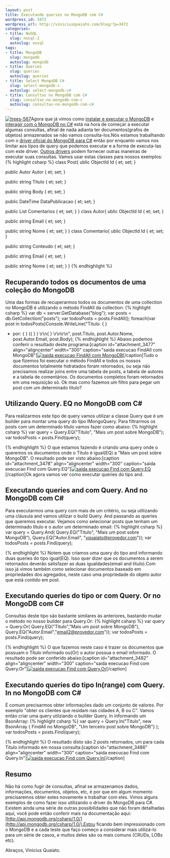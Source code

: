 ```yaml
--- 
layout: post
title: Executando queries no MongoDB com C#
wordpress_id: 3472
wordpress_url: http://viniciusquaiato.com/blog/?p=3472
categories: 
- title: NoSQL
  slug: nosql-2
  autoslug: nosql
tags: 
- title: MongoDB
  slug: mongodb
  autoslug: mongodb
- title: Queries
  slug: queries
  autoslug: queries
- title: Select MongoDB C#
  slug: select-mongodb-c
  autoslug: select-mongodb-c#
- title: Consultas no MongoDB com C#
  slug: consultas-no-mongodb-com-c
  autoslug: consultas-no-mongodb-com-c#
---
```

[![](http://viniciusquaiato.com/images_posts/trees-567-300x225.jpg "trees-567")](http://viniciusquaiato.com/images_posts/trees-567.jpg)Agora que já vimos como [instalar e executar o MongoDB](http://viniciusquaiato.com/blog/primeiros-passos-com-mongodb/) e [interagir com o MongoDB no C#](http://viniciusquaiato.com/blog/mongodb-com-csharp/) está na hora de começar a executar algumas consultas, afinal de nada adianta ter documentos(grafos de objetos) armazenados se não vamos consulta-los.Nós estamos trabalhando com o [driver oficial do MongoDB para C#](https://github.com/mongodb/mongo-csharp-driver) então por enquanto vamos nos limitar aos tipos de query que podemos executar e a forma de executa-las com este driver. [Outros drivers](http://www.mongodb.org/display/DOCS/CSharp+Community+Projects) podem fornecer outras maneiras de executar suas consultas. Vamos usar estas classes para nossos exemplos:
{% highlight csharp %}
class Post{
ublic ObjectId Id {
et;
    set;
    }


public Autor Autor {
et;
    set;
    }


public string Titulo {
et;
    set;
    }


public string Body {
et;
    set;
    }


public DateTime DataPublicacao {
et;
    set;
    }


public List<comentario> Comentarios {
et;
    set;
    }
}
class Autor{
ublic ObjectId Id {
et;
    set;
    }


public string Email {
et;
    set;
    }


public string Nome {
et;
    set;
    }
}
class Comentario{
ublic ObjectId Id {
et;
    set;
    }


public string Conteudo {
et;
    set;
    }


public string Email {
et;
    set;
    }


public string Nome {
et;
    set;
    }
}
</comentario>
{% endhighlight %}


## Recuperando todos os documentos de uma coleção do MongoDB
Uma das formas de recuperarmos todos os documentos de uma collection no MongoDB é utilizando o método FindAll da collection:
{% highlight csharp %}
var db = server.GetDatabase("blog");
var posts = db.GetCollection<post>("posts");
var todosPosts = posts.FindAll();
foreach(var post in todosPosts)Console.WriteLine("Titulo: {
}
 - por: {
}
({
}
) \r\n{
}
 \r\n\r\n",  post.Titulo, post.Autor.Nome, post.Autor.Email, post.Body);
    </post>
{% endhighlight %}
Abaixo podemos conferir o resultado deste programa:[caption id="attachment_3477" align="aligncenter" width="300" caption="saida execucao FindAll com MongoDB"][![saida execucao FindAll com MongoDB](http://viniciusquaiato.com/images_posts/saida-execucao-FindAll-com-MongoDB-300x119.png "saida execucao FindAll com MongoDB")](http://viniciusquaiato.com/images_posts/saida-execucao-FindAll-com-MongoDB.png)[/caption]Tudo o que fizemos foi executar o método FindAll e todos os nossos documentos totalmente hidratados foram retornados, ou seja não precisamos realizar joins entre uma tabela de posts, a tabela de autores e a tabela de comentários. Os documentos completos foram retornados em uma requisição só. Ok mas como fazemos um filtro para pegar um post com um determinado título?

## Utilizando Query. EQ no MongoDB com C#
Para realizarmos este tipo de query vamos utilizar a classe Query que é um builder para montar uma query do tipo IMongoQuery. Para filtrarmos os posts com um determinado titulo vamos fazer como abaixo:
{% highlight csharp %}
var query = Query.EQ("Titulo", "Mais um post sobre MongoDB");
var todosPosts = posts.Find(query);
    
{% endhighlight %}
O que estamos fazendo é criando uma query onde o queremos os documentos onde o Titulo é igual(EQ) a "Mais um post sobre MongoDB". O resultado pode ser visto abaixo:[caption id="attachment_3478" align="aligncenter" width="300" caption="saida execucao Find com Query.EQ"][![saida execucao Find com Query.EQ](http://viniciusquaiato.com/images_posts/saida-execucao-Find-com-Query.EQ--300x105.png "saida execucao Find com Query.EQ")](http://viniciusquaiato.com/images_posts/saida-execucao-Find-com-Query.EQ-.png)[/caption]Ok agora vamos ver como executar queries do tipo and.

## Executando queries and com Query. And no MongoDB com C#
Para executarmos uma query com mais de um critério, ou seja utilizando uma cláusula and vamos utilizar o build Query. And passando as queries que queremos executar. Vejamos como selecionar posts que tenham um determinado título e o autor um determinado email:
{% highlight csharp %}
var query = Query.And(                      Query.EQ("Titulo", "Mais um post sobre MongoDB"),                      Query.EQ("Autor.Email", "vquaiato@provedor.com"));
var todosPosts = posts.Find(query);
    
{% endhighlight %}
Notem que criamos uma query do tipo and informando duas queries do tipo igual(EQ). Isso quer dizer que os documentos a serem retornados deverão satisfazer as duas igualdades(email and titulo).Com isso já vimos também como selecionar documentos baseado em propriedades dos agregados, neste caso uma propriedade do objeto autor que está contido em post.

## Executando queries do tipo or com Query. Or no MongoDB com C#
Consultas deste tipo são bastante similares às anteriores, bastando mudar o método no nosso builder para Query.Or:
{% highlight csharp %}
var query = Query.Or(                      Query.EQ("Titulo","Mais um post sobre MongoDB"),                      Query.EQ("Autor.Email","email2@provedor.com"));
var todosPosts = posts.Find(query);
    
{% endhighlight %}
O que fazemos neste caso é trazer os documentos que possuam o Titulo informado ou(Or) o autor possua o email informado. O resultado pode ser conferido abaixo:[caption id="attachment_3482" align="aligncenter" width="300" caption="saida execucao Find com Query.Or"][![saida execucao Find com Query.Or](http://viniciusquaiato.com/images_posts/saida-execucao-Find-com-Query.Or_-300x118.png "saida execucao Find com Query.Or")](http://viniciusquaiato.com/images_posts/saida-execucao-Find-com-Query.Or_.png)[/caption]

## Executando queries do tipo In(range) com Query. In no MongoDB com C#
É comum precisarmos obter informações dado um conjunto de valores. Por exemplo "obter os clientes que residam nas cidades A, B ou C". Vamos então criar uma query utilziando o builder Query. In informando um BsonArray:
{% highlight csharp %}
var query = Query.In("Titulo", new BsonArray {
FindAll no MongoDB", "Um terceiro post sobre MongoDB"}
);
var todosPosts = posts.Find(query);
    
{% endhighlight %}
O resultado disto são 2 posts retornados, um para cada Titulo informado em nossa consulta:[caption id="attachment_3486" align="aligncenter" width="300" caption="saida execucao Find com Query.In"][![saida execucao Find com Query.In](http://viniciusquaiato.com/images_posts/saida-execucao-Find-com-Query.In_-300x113.png "saida execucao Find com Query.In")](http://viniciusquaiato.com/images_posts/saida-execucao-Find-com-Query.In_.png)[/caption]

## Resumo
Não há como fugir de consultas, afinal se armazenamos dados, informações, documentos, objetos, etc, é por que em algum momento precisaremos obter estes novamente e trabalhar com eles. Vimos alguns exemplos de como fazer isso utilizando o driver do MongoDB para C#. Existem ainda uma série de outras possibilidades que não foram detalhadas aqui, você pode então conferir mais na documentação aqui: [http://api.mongodb.org/csharp/1.0/](http://api.mongodb.org/csharp/1.0/).Estou ficando bem impressionado com o MongoDB e a cada teste que faço começo a considerar mais utilizá-lo para um série de casos, e muitos deles são os mais comuns (CRUDs, LOBs etc).

Abraços,
Vinicius Quaiato.
